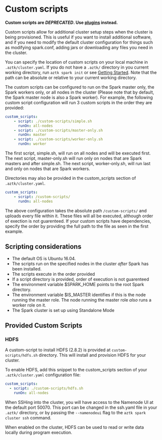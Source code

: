 # Custom scripts

**Custom scripts are _DEPRECATED_. Use [plugins](15-plugins.html) instead.**

Custom scripts allow for additional cluster setup steps when the cluster is being provisioned. This is useful
if you want to install additional software, and if you need to modify the default cluster configuration for things such as modifying spark.conf, adding jars or downloading any files you need in the cluster.

You can specify the location of custom scripts on your local machine in `.aztk/cluster.yaml`. If you do not have a `.aztk/` directory in you current working directory, run `aztk spark init` or see [Getting Started](./00-getting-started). Note that the path can be absolute or relative to your current working directory.

The custom scripts can be configured to run on the Spark master only, the Spark workers only, or all nodes in the cluster (Please note that by default, the Spark master node is also a Spark worker). For example, the following custom script configuration will run 3 custom scripts in the order they are provided:

```yaml
custom_scripts:
    - script: ./custom-scripts/simple.sh
      runOn: all-nodes
    - script: ./custom-scripts/master-only.sh
      runOn: master
    - script: ./custom-scripts/worker-only.sh
      runOn: worker
```

The first script, simple.sh, will run on all nodes and will be executed first. The next script, master-only.sh will run only on nodes that are Spark masters and after simple.sh. The next script, worker-only.sh, will run last and only on nodes that are Spark workers.

Directories may also be provided in the custom_scripts section of `.aztk/cluster.yaml`.

```yaml
custom_scripts:
    - script: /custom-scripts/
      runOn: all-nodes
```

The above configuration takes the absolute path `/custom-scripts/` and uploads every file within it. These files will all be executed, although order of exection is not guarenteed. If your custom scripts have dependencies, specify the order by providing the full path to the file as seen in the first example.


## Scripting considerations



- The default OS is Ubuntu 16.04.
- The scripts run on the specified nodes in the cluster _after_ Spark has been installed.
- The scripts execute in the order provided
- If a script directory is provided, order of execution is not guarenteed
- The environment variable $SPARK_HOME points to the root Spark directory.
- The environment variable $IS\_MASTER identifies if this is the node running the master role. The node running the master role _also_ runs a worker role on it.
- The Spark cluster is set up using Standalone Mode

## Provided Custom Scripts

### HDFS

A custom-script to install HDFS (2.8.2) is provided at `custom-scripts/hdfs.sh` directory. This will install and provision HDFS for your cluster.

To enable HDFS, add this snippet to the custom_scripts section of your `.aztk/cluster.yaml` configuration file:

```yaml
custom_scripts:
  - script: ./custom-scripts/hdfs.sh
    runOn: all-nodes
```

When SSHing into the cluster, you will have access to the Namenode UI at the default port 50070. This port can be changed in the ssh.yaml file in your `.aztk/` directory, or by passing the `--namenodeui` flag to the `aztk spark cluster ssh` command.

When enabled on the cluster, HDFS can be used to read or write data locally during program execution.
